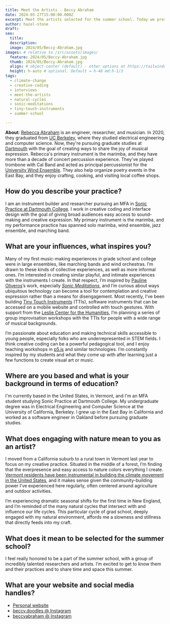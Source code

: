 ```yaml
---
title: Meet the Artists - Beccy Abraham
date: 2024-05-27T15:00:00.000Z
excerpt: Meet the artists selected for the summer school. Today we present the work of Beccy Abraham.
author: hazel-stone
draft: 
seo:
  title:
  description:
  image: 2024/05/Beccy-Abraham.jpg
images: # relative to /src/assets/images/
  feature: 2024/05/Beccy-Abraham.jpg
  thumb: 2024/05/Beccy-Abraham.jpg
  align: # object-center (default) - other options at https://tailwindcss.com/docs/object-position
  height: h-auto # optional. Default = h-48 md:h-1/3
tags:
  - climate-change
  - creative-coding
  - interviews
  - meet-the-artists
  - natural-cycles
  - sonic-meditations
  - tiny-touch-instruments
  - summer-school

---
```


**About**: [Rebecca Abraham](https://beccyabraham.com/) is an engineer, researcher, and musician. In 2020, they graduated from [UC Berkeley](https://eecs.berkeley.edu/), where they studied electrical engineering and computer science. Now, they're pursuing graduate studies at [Dartmouth](https://music.dartmouth.edu/graduate) with the goal of creating ways to share the joy of musical expression. Rebecca's primary instrument is the marimba, and they have more than a decade of concert percussion experience. They've played trombone with Cal Band and acted as principal percussionist for the [University Wind Ensemble](https://music.berkeley.edu/performance-opportunities/windensemble/). They also help organize poetry events in the East Bay, and they enjoy crafting, cooking, and visiting local coffee shops.


## How do you describe your practice?

I am an instrument builder and researcher pursuing an MFA in [Sonic Practice at Dartmouth College](https://music.dartmouth.edu/graduate). I work in creative coding and interface design with the goal of giving broad audiences easy access to sound-making and creative expression. My primary instrument is the marimba, and my performance practice has spanned solo marimba, wind ensemble, jazz ensemble, and marching band.


## What are your influences, what inspires you?

Many of my first music-making experiences in grade school and college were in large ensembles, like marching bands and wind orchestras. I’m drawn to these kinds of collective experiences, as well as more informal ones. I’m interested in creating similar playful, and intimate experiences with the instruments I create. In that respect, I’m inspired by [Pauline Oliveros](https://en.wikipedia.org/wiki/Pauline_Oliveros)’s work, especially *[Sonic Meditations](https://www.soundportraits.info/wp-content/uploads/2019/06/Oliveros_Pauline_Sonic_Meditations_1974.pdf)*, and I’m curious about ways ubiquitous technology can become a tool for contemplation and creative expression rather than a means for disengagement. Most recently, I’ve been building [Tiny Touch Instruments](https://github.com/beccyabraham/tiny-touch-instruments) (TTIs), software instruments that can be accessed on a mobile website and controlled with touch gestures. With support from the [Leslie Center for the Humanities](https://leslie.dartmouth.edu/), I’m planning a series of group improvisation workshops with the TTIs for people with a wide range of musical backgrounds.

I’m passionate about education and making technical skills accessible to young people, especially folks who are underrepresented in STEM fields. I think creative coding can be a powerful pedagogical tool, and I enjoy teaching workshops in [p5.js](https://p5js.org/) and similar technologies. I’m constantly inspired by my students and what they come up with after learning just a few functions to create visual art or music.

## Where are you based and what is your background in terms of education?

I'm currently based in the United States, in Vermont, and I'm an MFA student studying Sonic Practice at Dartmouth College. My undergraduate degree was in Electrical Engineering and Computer Science at the University of California, Berkeley. I grew up in the East Bay in California and worked as a software engineer in Oakland before pursuing graduate studies.

## What does engaging with nature mean to you as an artist?

I moved from a California suburb to a rural town in Vermont last year to focus on my creative practice. Situated in the middle of a forest, I’m finding that the everpresence and easy access to nature colors everything I create. [Vermont residents have been instrumental in building the climate movement in the United States](https://climatechange.vermont.gov/about), and it makes sense given the community-building power I’ve experienced here regularly, often centered around agriculture and outdoor activities.

I’m experiencing dramatic seasonal shifts for the first time in New England, and I’m reminded of the many natural cycles that intersect with and influence our life cycles. This particular cycle of grad school, deeply engaged with my natural environment, affords me a slowness and stillness that directly feeds into my craft.

## What does it mean to be selected for the summer school?

I feel really honored to be a part of the summer school, with a group of incredibly talented researchers and artists. I’m excited to get to know them and their practices and to share time and space this summer.

## What are your website and social media handles?

* [Personal website](https://beccyabraham.com/)
* [beccy.doodles @ Instagram](https://www.instagram.com/beccy.doodles/)
* [beccyabraham @ Instagram](https://www.instagram.com/beccyabraham/)
